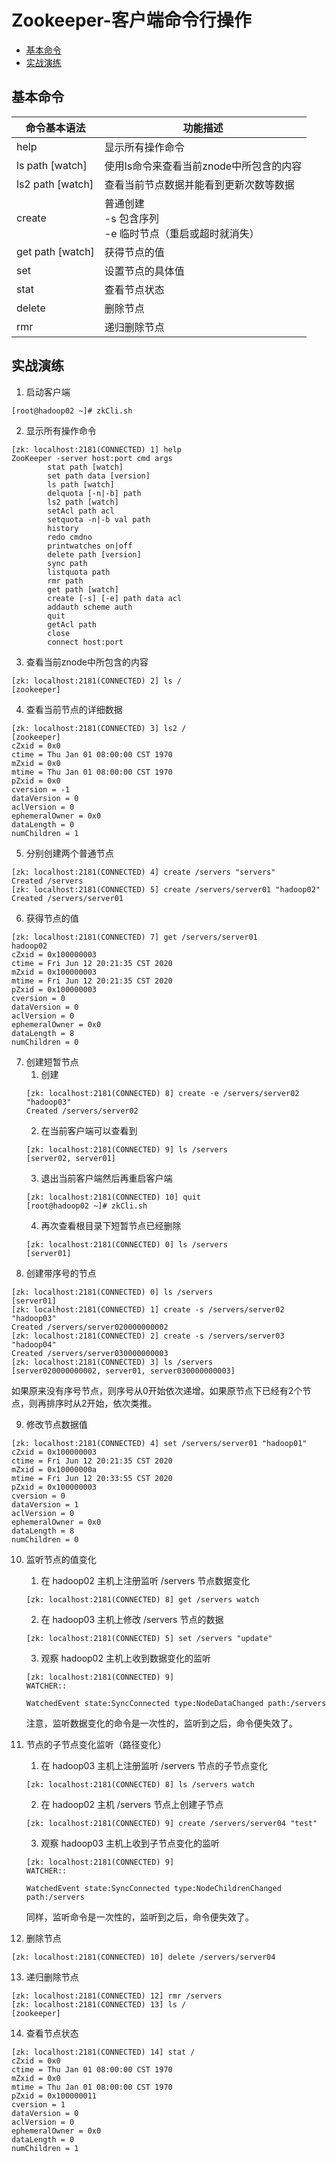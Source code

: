 # Zookeeper-客户端命令行操作

  - [基本命令](#%E5%9F%BA%E6%9C%AC%E5%91%BD%E4%BB%A4)
  - [实战演练](#%E5%AE%9E%E6%88%98%E6%BC%94%E7%BB%83)

## 基本命令
| 命令基本语法 | 功能描述 |
| - | - |
| help | 显示所有操作命令 |
| ls path [watch] | 使用ls命令来查看当前znode中所包含的内容 |
| ls2 path [watch] | 查看当前节点数据并能看到更新次数等数据 |
| create | 普通创建<br>-s 包含序列<br>-e 临时节点（重启或超时就消失） |
| get path [watch] | 获得节点的值 |
| set | 设置节点的具体值 |
| stat | 查看节点状态 |
| delete | 删除节点 |
| rmr | 递归删除节点 |


## 实战演练
1. 启动客户端
```
[root@hadoop02 ~]# zkCli.sh
```
2. 显示所有操作命令
```
[zk: localhost:2181(CONNECTED) 1] help
ZooKeeper -server host:port cmd args
        stat path [watch]
        set path data [version]
        ls path [watch]
        delquota [-n|-b] path
        ls2 path [watch]
        setAcl path acl
        setquota -n|-b val path
        history 
        redo cmdno
        printwatches on|off
        delete path [version]
        sync path
        listquota path
        rmr path
        get path [watch]
        create [-s] [-e] path data acl
        addauth scheme auth
        quit 
        getAcl path
        close 
        connect host:port
```
3. 查看当前znode中所包含的内容
```
[zk: localhost:2181(CONNECTED) 2] ls /
[zookeeper]
```
4. 查看当前节点的详细数据
```
[zk: localhost:2181(CONNECTED) 3] ls2 /
[zookeeper]
cZxid = 0x0
ctime = Thu Jan 01 08:00:00 CST 1970
mZxid = 0x0
mtime = Thu Jan 01 08:00:00 CST 1970
pZxid = 0x0
cversion = -1
dataVersion = 0
aclVersion = 0
ephemeralOwner = 0x0
dataLength = 0
numChildren = 1
```
5. 分别创建两个普通节点
```
[zk: localhost:2181(CONNECTED) 4] create /servers "servers"
Created /servers
[zk: localhost:2181(CONNECTED) 5] create /servers/server01 "hadoop02"
Created /servers/server01
```
6. 获得节点的值
```
[zk: localhost:2181(CONNECTED) 7] get /servers/server01
hadoop02
cZxid = 0x100000003
ctime = Fri Jun 12 20:21:35 CST 2020
mZxid = 0x100000003
mtime = Fri Jun 12 20:21:35 CST 2020
pZxid = 0x100000003
cversion = 0
dataVersion = 0
aclVersion = 0
ephemeralOwner = 0x0
dataLength = 8
numChildren = 0
```
7. 创建短暂节点
    1. 创建
    ```
    [zk: localhost:2181(CONNECTED) 8] create -e /servers/server02 "hadoop03"
    Created /servers/server02
    ```    
    2. 在当前客户端可以查看到
    ```
    [zk: localhost:2181(CONNECTED) 9] ls /servers
    [server02, server01]
    ```
    3. 退出当前客户端然后再重启客户端
    ```
    [zk: localhost:2181(CONNECTED) 10] quit
    [root@hadoop02 ~]# zkCli.sh
    ```
    4. 再次查看根目录下短暂节点已经删除
    ```
    [zk: localhost:2181(CONNECTED) 0] ls /servers
    [server01]
    ```
8. 创建带序号的节点
```
[zk: localhost:2181(CONNECTED) 0] ls /servers
[server01]
[zk: localhost:2181(CONNECTED) 1] create -s /servers/server02 "hadoop03"
Created /servers/server020000000002
[zk: localhost:2181(CONNECTED) 2] create -s /servers/server03 "hadoop04"
Created /servers/server030000000003
[zk: localhost:2181(CONNECTED) 3] ls /servers
[server020000000002, server01, server030000000003]
```
如果原来没有序号节点，则序号从0开始依次递增。如果原节点下已经有2个节点，则再排序时从2开始，依次类推。

9. 修改节点数据值
```
[zk: localhost:2181(CONNECTED) 4] set /servers/server01 "hadoop01"
cZxid = 0x100000003
ctime = Fri Jun 12 20:21:35 CST 2020
mZxid = 0x10000000a
mtime = Fri Jun 12 20:33:55 CST 2020
pZxid = 0x100000003
cversion = 0
dataVersion = 1
aclVersion = 0
ephemeralOwner = 0x0
dataLength = 8
numChildren = 0
```
10. 监听节点的值变化
    1. 在 hadoop02 主机上注册监听 /servers 节点数据变化
    ```
    [zk: localhost:2181(CONNECTED) 8] get /servers watch
    ```
    2. 在 hadoop03 主机上修改 /servers 节点的数据
    ```
    [zk: localhost:2181(CONNECTED) 5] set /servers "update"
    ```
    3. 观察 hadoop02 主机上收到数据变化的监听
    ```
    [zk: localhost:2181(CONNECTED) 9] 
    WATCHER::

    WatchedEvent state:SyncConnected type:NodeDataChanged path:/servers
    ```
    注意，监听数据变化的命令是一次性的，监听到之后，命令便失效了。

11. 节点的子节点变化监听（路径变化）
    1. 在 hadoop03 主机上注册监听 /servers 节点的子节点变化
    ```
    [zk: localhost:2181(CONNECTED) 8] ls /servers watch
    ```
    2. 在 hadoop02 主机 /servers 节点上创建子节点
    ```
    [zk: localhost:2181(CONNECTED) 9] create /servers/server04 "test"
    ```
    3. 观察 hadoop03 主机上收到子节点变化的监听
    ```
    [zk: localhost:2181(CONNECTED) 9] 
    WATCHER::

    WatchedEvent state:SyncConnected type:NodeChildrenChanged path:/servers
    ```
    同样，监听命令是一次性的，监听到之后，命令便失效了。

12. 删除节点
```
[zk: localhost:2181(CONNECTED) 10] delete /servers/server04
```
13. 递归删除节点
```
[zk: localhost:2181(CONNECTED) 12] rmr /servers
[zk: localhost:2181(CONNECTED) 13] ls /
[zookeeper]
```
14. 查看节点状态
```
[zk: localhost:2181(CONNECTED) 14] stat /
cZxid = 0x0
ctime = Thu Jan 01 08:00:00 CST 1970
mZxid = 0x0
mtime = Thu Jan 01 08:00:00 CST 1970
pZxid = 0x100000011
cversion = 1
dataVersion = 0
aclVersion = 0
ephemeralOwner = 0x0
dataLength = 0
numChildren = 1
```